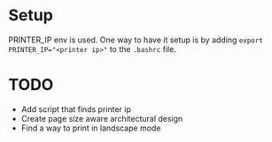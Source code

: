 # Setup
PRINTER_IP env is used. One way to have it setup is by adding `export PRINTER_IP="<printer ip>"` to the `.bashrc` file.

# TODO
- Add script that finds printer ip
- Create page size aware architectural design
- Find a way to print in landscape mode
